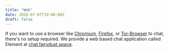 ```yaml
---
title: "Web"
date: 2020-07-07T19:00:00Z
draft: false
---
```

If you want to use a browser like [Chromium](https://www.chromium.org/Home), [Firefox](https://www.mozilla.org/en-GB/firefox/new/), or [Tor-Browser](https://www.torproject.org/) to chat, there's no setup required. We provide a web based chat application called Element at [chat.fairydust.space](https://chat.fairydust.space).
